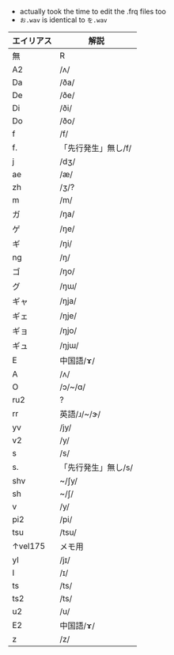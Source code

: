 * actually took the time to edit the .frq files too
* ```お.wav``` is identical to ```を.wav```

| エイリアス | 解説
| - | -
| 無 | R
| A2 | /ʌ/
| Da | /ða/
| De | /ðe/
| Di | /ði/
| Do | /ðo/
| f | /f/
| f. | 「先行発生」無し/f/
| j | /dʒ/
| ae | /æ/
| zh | /ʒ/?
| m | /m/
| ガ | /ŋa/
| ゲ | /ŋe/
| ギ | /ŋi/
| ng | /ŋ/
| ゴ | /ŋo/
| グ | /ŋɯ/
| ギャ | /ŋja/
| ギェ | /ŋje/
| ギョ | /ŋjo/
| ギュ | /ŋjɯ/
| E | 中国語/ɤ/
| A | /ʌ/
| O | /ɔ/~/ɑ/
| ru2 | ?
| rr | 英語/ɹ/~/ɝ/
| yv | /jy/
| v2 | /y/
| s | /s/
| s. | 「先行発生」無し/s/
| shv | ~/ʃy/
| sh | ~/ʃ/
| v | /y/
| pi2 | /pi/
| tsu | /tsu/
| ↑vel175 | メモ用
| yI | /jɪ/
| I | /ɪ/
| ts | /ts/
| ts2 | /ts/
| u2 | /u/
| E2 | 中国語/ɤ/
| z | /z/